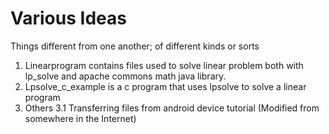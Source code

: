 # Various Ideas
Things different from one another; of different kinds or sorts

1. Linearprogram contains files used to solve linear problem both with lp_solve and apache commons math java library. 
2. Lpsolve_c_example is a c program that uses lpsolve to solve a linear program
3. Others
    3.1 Transferring files from android device tutorial (Modified from somewhere in the Internet)
